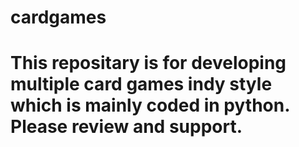 # cardgames
# This repositary is for developing multiple card games indy style which is mainly coded in python. Please review and support.
